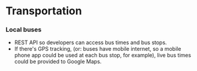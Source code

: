 # Transportation

### Local buses
- REST API so developers can access bus times and bus stops.
- If there's GPS tracking, (or: buses have mobile internet, so a mobile phone app could be used at each bus stop, for example), live bus times could be provided to Google Maps.
